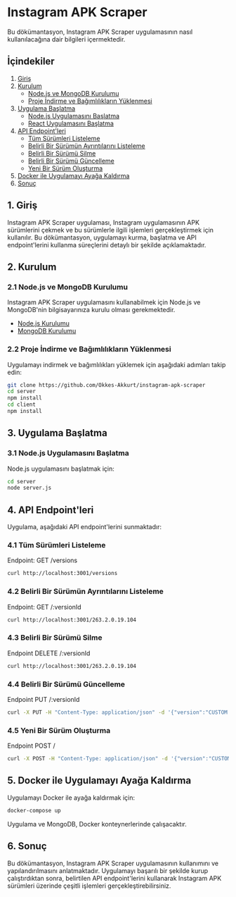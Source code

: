 # Instagram APK Scraper

Bu dökümantasyon, Instagram APK Scraper uygulamasının nasıl kullanılacağına dair bilgileri içermektedir.

## İçindekiler

1. [Giriş](#1-giriş)
2. [Kurulum](#2-kurulum)
   - [Node.js ve MongoDB Kurulumu](#nodejs-ve-mongodb-kurulumu)
   - [Proje İndirme ve Bağımlılıkların Yüklenmesi](#proje-indirme-ve-bağımlılıkların-yüklenmesi)
3. [Uygulama Başlatma](#3-uygulama-başlatma)
   - [Node.js Uygulamasını Başlatma](#nodejs-uygulamasını-başlatma)
   - [React Uygulamasını Başlatma](#react-uygulamasını-başlatma)
4. [API Endpoint'leri](#4-api-endpointleri)
   - [Tüm Sürümleri Listeleme](#tüm-sürümleri-listeleme)
   - [Belirli Bir Sürümün Ayrıntılarını Listeleme](#belirli-bir-sürümün-ayrıntılarını-listeleme)
   - [Belirli Bir Sürümü Silme](#belirli-bir-sürümü-silme)
   - [Belirli Bir Sürümü Güncelleme](#belirli-bir-sürümü-güncelleme)
   - [Yeni Bir Sürüm Oluşturma](#yeni-bir-sürüm-oluşturma)
5. [Docker ile Uygulamayı Ayağa Kaldırma](#6-docker-ile-uygulamayı-ayağa-kaldırma)
6. [Sonuç](#7-sonuç)

## 1. Giriş

Instagram APK Scraper uygulaması, Instagram uygulamasının APK sürümlerini çekmek ve bu sürümlerle ilgili işlemleri gerçekleştirmek için kullanılır. Bu dökümantasyon, uygulamayı kurma, başlatma ve API endpoint'lerini kullanma süreçlerini detaylı bir şekilde açıklamaktadır.

## 2. Kurulum

### 2.1 Node.js ve MongoDB Kurulumu

Instagram APK Scraper uygulamasını kullanabilmek için Node.js ve MongoDB'nin bilgisayarınıza kurulu olması gerekmektedir.

- [Node.js Kurulumu](https://nodejs.org/)
- [MongoDB Kurulumu](https://docs.mongodb.com/manual/installation/)

### 2.2 Proje İndirme ve Bağımlılıkların Yüklenmesi

Uygulamayı indirmek ve bağımlılıkları yüklemek için aşağıdaki adımları takip edin:

```bash
git clone https://github.com/Okkes-Akkurt/instagram-apk-scraper
cd server
npm install
cd client
npm install
```

## 3. Uygulama Başlatma

### 3.1 Node.js Uygulamasını Başlatma

Node.js uygulamasını başlatmak için:

```bash
cd server
node server.js
```

## 4. API Endpoint'leri

Uygulama, aşağıdaki API endpoint'lerini sunmaktadır:

### 4.1 Tüm Sürümleri Listeleme

Endpoint: GET /versions

```bash
curl http://localhost:3001/versions
```

### 4.2 Belirli Bir Sürümün Ayrıntılarını Listeleme

Endpoint: GET /:versionId

```bash
curl http://localhost:3001/263.2.0.19.104
```

### 4.3 Belirli Bir Sürümü Silme

Endpoint DELETE /:versionId

```bash
curl http://localhost:3001/263.2.0.19.104
```

### 4.4 Belirli Bir Sürümü Güncelleme

Endpoint PUT /:versionId

```bash
curl -X PUT -H "Content-Type: application/json" -d '{"version":"CUSTOM VERSION", "releaseDate":"28/01/1996 15:00 UTC"}' "http://localhost:3001/263.2.0.19.104"
```

### 4.5 Yeni Bir Sürüm Oluşturma

Endpoint POST /

```bash
curl -X POST -H "Content-Type: application/json" -d '{"version":"CUSTOM VERSION", "releaseDate":"28/01/1996 15:00 UTC"}' "http://localhost:3001/"
```

## 5. Docker ile Uygulamayı Ayağa Kaldırma

Uygulamayı Docker ile ayağa kaldırmak için:

```bash
docker-compose up
```

Uygulama ve MongoDB, Docker konteynerlerinde çalışacaktır.

## 6. Sonuç

Bu dökümantasyon, Instagram APK Scraper uygulamasının kullanımını ve yapılandırılmasını anlatmaktadır. Uygulamayı başarılı bir şekilde kurup çalıştırdıktan sonra, belirtilen API endpoint'lerini kullanarak Instagram APK sürümleri üzerinde çeşitli işlemleri gerçekleştirebilirsiniz.
